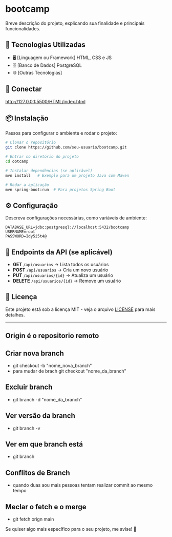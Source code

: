 # bootcamp

Breve descrição do projeto, explicando sua finalidade e principais funcionalidades.

## 🚀 Tecnologias Utilizadas

- 🖥️ [Linguagem ou Framework] HTML, CSS e JS
- 🗄️ [Banco de Dados] PostgreSQL
- 🌐 [Outras Tecnologias] 


## 🖖 Conectar
http://127.0.0.1:5500/HTML/index.html


## 📦 Instalação

Passos para configurar o ambiente e rodar o projeto:

```bash
# Clonar o repositório
git clone https://github.com/seu-usuario/bootcamp.git

# Entrar no diretório do projeto
cd ootcamp

# Instalar dependências (se aplicável)
mvn install   # Exemplo para um projeto Java com Maven

# Rodar a aplicação
mvn spring-boot:run  # Para projetos Spring Boot
```

## ⚙️ Configuração

Descreva configurações necessárias, como variáveis de ambiente:

```env
DATABASE_URL=jdbc:postgresql://localhost:5432/bootcamp
USERNAME=root
PASSWORD=Idy5i5t4@
```

## 📝 Endpoints da API (se aplicável)

- **GET** `/api/usuarios` → Lista todos os usuários  
- **POST** `/api/usuarios` → Cria um novo usuário  
- **PUT** `/api/usuarios/{id}` → Atualiza um usuário  
- **DELETE** `/api/usuarios/{id}` → Remove um usuário  

## 📄 Licença

Este projeto está sob a licença MIT - veja o arquivo [LICENSE](LICENSE) para mais detalhes.

---

## Origin é o repositorio remoto

## Criar nova branch
- git checkout -b "nome_nova_branch"
- para mudar de brach git checkout "nome_da_branch"

## Excluir branch
- git branch -d "nome_da_branch"

## Ver versão da branch
- git branch -v
  
## Ver em que branch está
- git branch

## Conflitos de Branch
- quando duas aou mais pessoas tentam realizar commit ao mesmo tempo 

## Meclar o fetch e o merge
- git fetch orign main


Se quiser algo mais específico para o seu projeto, me avise! 🚀
